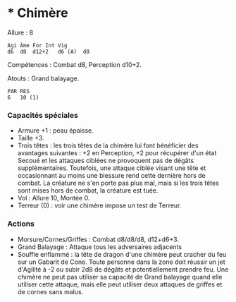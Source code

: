 # * Chimère

Allure : 8

	Agi	Âme	For	Int	Vig
	d6	d8	d12+2	d6 (A)	d8

Compétences : Combat d8, Perception d10+2.

Atouts : Grand balayage.

	PAR	RES
	6	10 (1)

### Capacités spéciales
- Armure +1 : peau épaisse.
- Taille +3.
- Trois têtes : les trois têtes de la chimère lui font bénéficier des avantages suivantes : +2 en Perception, +2 pour récupérer d'un état Secoué et les attaques ciblées ne provoquent pas de dégâts supplémentaires. Toutefois, une attaque ciblée visant une tête et occasionnant au moins une blessure rend cette dernière hors de combat. La créature ne s'en porte pas plus mal, mais si les trois têtes sont mises hors de combat, la créature est tuée.
- Vol : Allure 10, Montée 0.
- Terreur (0) : voir une chimère impose un test de Terreur.

### Actions
- Morsure/Cornes/Griffes : Combat d8/d8/d8, d12+d6+3.
- Grand Balayage : Attaque tous les adversaires adjacents
- Souffle enflammé : la tête de dragon d'une chimère peut cracher du feu sur un Gabarit de Cone. Toute personne dans la zone doit réussir un jet d'Agilité à -2 ou subir 2d8 de dégâts et potentiellement prendre feu. Une chimère ne peut pas utiliser sa capacité de Grand balayage quand elle utiliser cette attaque, mais elle peut utiliser deux attaques de griffes et de cornes sans malus.
